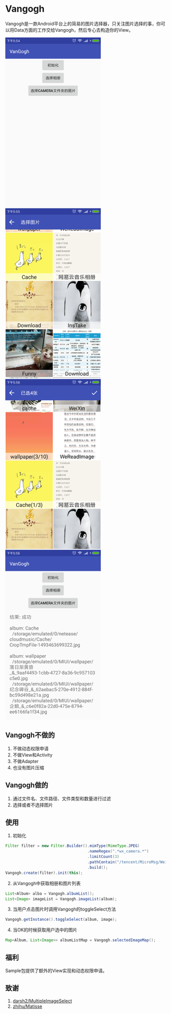 # Vangogh
Vangogh是一款Android平台上的简易的图片选择器，只关注图片选择的事，你可以将Data方面的工作交给Vangogh，然后专心去构造你的View。

![ScreenShot1](https://raw.githubusercontent.com/LinLshare/Vangogh/master/screenshot/zh/ss_1.png)
![ScreenShot2](https://raw.githubusercontent.com/LinLshare/Vangogh/master/screenshot/zh/ss_2.png)
![ScreenShot3](https://raw.githubusercontent.com/LinLshare/Vangogh/master/screenshot/zh/ss_3.png)
![ScreenShot4](https://raw.githubusercontent.com/LinLshare/Vangogh/master/screenshot/zh/ss_4.png)

## Vangogh不做的
1. 不做动态权限申请
2. 不做View和Activity
3. 不做Adapter
4. 也没有图片压缩

## Vangogh做的
1. 通过文件名、文件路径、文件类型和数量进行过滤
2. 选择或者不选择图片

## 使用
1. 初始化

```java
Filter filter = new Filter.Builder().mimType(MimeType.JPEG)
                                    .nameRegex(".*wx_camera.*")
                                    .limitCount(3)
                                    .pathContain("/tencent/MicroMsg/WeiXin")
                                    .build();
Vangogh.create(filter).init(this);
```

2. 从Vangogh中获取相册和图片列表 

```java
List<Album> alba = Vangogh.albumList();
List<Image> imageList = Vangogh.imageList(album);
```

3. 当用户点击图片时调用Vangogh的toggleSelect方法 

```java
Vangogh.getInstance().toggleSelect(album, image);
```

4. 当OK的时候获取用户选中的图片 

```java
Map<Album, List<Image>> albumListMap = Vangogh.selectedImageMap();
```

## 福利
Sample包提供了额外的View实现和动态权限申请。

## 致谢
1. [darsh2/MultipleImageSelect](https://github.com/darsh2/MultipleImageSelect) 
2. [zhihu/Matisse](https://github.com/zhihu/Matisse)